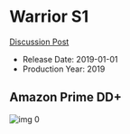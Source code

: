 # Warrior S1

[Discussion Post](https://www.avsforum.com/threads/bass-eq-for-filtered-movies.2995212/post-58585530)

* Release Date: 2019-01-01
* Production Year: 2019

## Amazon Prime DD+

![img 0](https://i.imgur.com/uqUK6qD.jpg)

